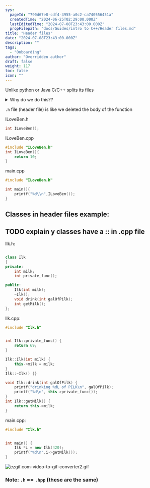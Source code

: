 ```yaml
---
sys:
  pageId: "790d67e8-cdf4-4955-a0c2-ca740556451a"
  createdTime: "2024-06-25T02:29:00.000Z"
  lastEditedTime: "2024-07-08T23:43:00.000Z"
  propFilepath: "docs/Guides/intro to C++/Header files.md"
title: "Header files"
date: "2024-07-08T23:43:00.000Z"
description: ""
tags:
  - "Onboarding"
author: "Overridden author"
draft: false
weight: 117
toc: false
icon: ""
---
```


Unlike python or Java C/C++ splits its files

<details>
      <summary>Why do we do this??</summary>
      In C++ we can’t use a function until we have defined it
  </details>

`.h` file (header file) is like we deleted the body of the function

ILoveBen.h

```cpp
int ILoveBen();

```

ILoveBen.cpp

```cpp
#include "ILoveBen.h"
int ILoveBen(){
    return 10;
}

```

main.cpp

```cpp
#include "ILoveBen.h"

int main(){
    printf("%d\\n",ILoveBen());
}

```

## Classes in header files example:

## TODO explain y classes have a :: in .cpp file

Ilk.h:

```cpp

class Ilk
{
private:
    int milk;
    int private_func();

public:
    Ilk(int milk);
    ~Ilk();
    void drink(int galOfPilk);
    int getMilk();
};

```

Ilk.cpp:

```cpp
#include "Ilk.h"


int Ilk::private_func() {
    return 69;
}

Ilk::Ilk(int milk) {
    this->milk = milk;
}
Ilk::~Ilk() {}

void Ilk::drink(int galOfPilk) {
    printf("drinking %dL of PILK\n", galOfPilk);
    printf("%d\n", this->private_func());
}
int Ilk::getMilk() {
    return this->milk;
}

```

main.cpp:

```cpp
#include "Ilk.h"


int main() {
    Ilk *i = new Ilk(420);
    printf("%d\n",i->getMilk());
}


```

![ezgif.com-video-to-gif-converter2.gif](https://prod-files-secure.s3.us-west-2.amazonaws.com/d518164a-d88e-44d1-a4ee-3adb3bd8bce0/9f103daa-e14d-4502-9172-47a4134fd049/ezgif.com-video-to-gif-converter2.gif?X-Amz-Algorithm=AWS4-HMAC-SHA256&X-Amz-Content-Sha256=UNSIGNED-PAYLOAD&X-Amz-Credential=AKIAT73L2G45FSPPWI6X%2F20241208%2Fus-west-2%2Fs3%2Faws4_request&X-Amz-Date=20241208T070721Z&X-Amz-Expires=3600&X-Amz-Signature=ef691016a563fddf3d249384e5d25a2858b996e7520a592da5de93edb95138d6&X-Amz-SignedHeaders=host&x-id=GetObject)

### Note: `.h` == `.hpp` (these are the same)
